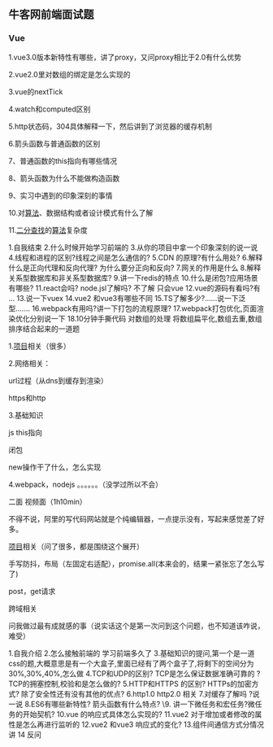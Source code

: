 ## 牛客网前端面试题

### Vue

1.vue3.0版本新特性有哪些，讲了proxy，又问proxy相比于2.0有什么优势 

2.vue2.0里对数组的绑定是怎么实现的 

3.vue的nextTick

4.watch和computed区别

5.http状态码，304具体解释一下，然后讲到了浏览器的缓存机制 

6.箭头函数与普通函数的区别 

  7、普通函数的this指向有哪些情况 

  8、箭头函数为什么不能做构造函数 

  9、实习中遇到的印象深刻的事情 

10.对[算法]()、数据结构或者设计模式有什么了解 

11.[二分查找]()的[算法]()复杂度

1.自我结束
2.什么时候开始学习前端的
3.从你的项目中拿一个印象深刻的说一说
4.线程和进程的区别?线程之间是怎么通信的?
5.CDN 的原理?有什么用处?
6.解释什么是正向代理和反向代理? 为什么要分正向和反向?
7.网关的作用是什么
8.解释关系型数据库和非关系型数据库?
9.讲一下redis的特点
10.什么是闭包?应用场景有哪些?
11.react会吗? node.jsl了解吗? 不了解 只会vue
12.vue的源码有看吗?有 ...
13.说一下vuex
14.vue2 和vue3有哪些不同
15.TS了解多少?......说一下泛型.......
16.webpack有用吗?讲一下打包的流程原理?
17.webpack打包优化,页面渲染优化分别说一下
18.10分钟手撕代码 对数组的处理 将数组扁平化,数组去重,数组排序结合起来的一道题





  1.[项目]()相关（很多） 

  2.网络相关： 

  url过程（从dns到缓存到渲染） 

  https和http 

  3.基础知识 

  js this指向 


  闭包 


  new操作干了什么，怎么实现


  4.webpack，nodejs 。。。。。。（没学过所以不会） 


  二面 视频面（1h10min） 

  不得不说，阿里的写代码网站就是个纯编辑器，一点提示没有，写起来感觉差了好多。 

  [项目]()相关（问了很多，都是围绕这个展开） 

  手写防抖，布局（左固定右适配），promise.all(本来会的，结果一紧张忘了怎么写了) 

  post，get请求 

  跨域相关 

  问我做过最有成就感的事（说实话这个是第一次问到这个问题，也不知道该咋说，难受） 



1.自我介绍 
2.怎么接触前端的 学习前端多久了
3.基础知识的提问,第一个是一道css的题,大概意思是有一个大盒子,里面已经有了两个盒子了,将剩下的空间分为30%,30%,40%,怎么做
4.TCP和UDP的区别?  TCP是怎么保证数据准确可靠的 ? TCP的拥塞控制,校验和是怎么做的?
5.HTTP和HTTPS 的区别? HTTPs的加密方式? 除了安全性还有没有其他的优点?
6.http1.0 http2.0 相关
7.对缓存了解吗 ?说一说 
8.ES6有哪些新特性? 箭头函数有什么特点?
\9. 讲一下微任务和宏任务?微任务的开始契机?
10.vue 的响应式具体怎么实现的?
11.vue2 对于增加或者修改的属性是怎么再进行监听的
12.vue2 和vue3 响应式的变化? 
13.组件间通信方式分情况讲
14 反问



